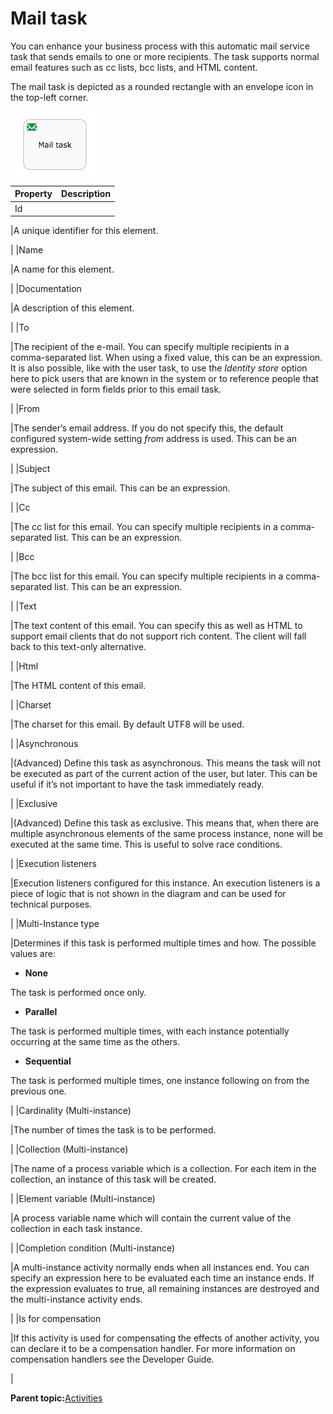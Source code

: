 # Mail task

You can enhance your business process with this automatic mail service task that sends emails to one or more recipients. The task supports normal email features such as cc lists, bcc lists, and HTML content.

The mail task is depicted as a rounded rectangle with an envelope icon in the top-left corner.

![image](../images/bpmn.mail-task.png)

|Property|Description|
|--------|-----------|
|Id

|A unique identifier for this element.

|
|Name

|A name for this element.

|
|Documentation

|A description of this element.

|
|To

|The recipient of the e-mail. You can specify multiple recipients in a comma-separated list. When using a fixed value, this can be an expression. It is also possible, like with the user task, to use the *Identity store* option here to pick users that are known in the system or to reference people that were selected in form fields prior to this email task.

|
|From

|The sender’s email address. If you do not specify this, the default configured system-wide setting *from* address is used. This can be an expression.

|
|Subject

|The subject of this email. This can be an expression.

|
|Cc

|The cc list for this email. You can specify multiple recipients in a comma-separated list. This can be an expression.

|
|Bcc

|The bcc list for this email. You can specify multiple recipients in a comma-separated list. This can be an expression.

|
|Text

|The text content of this email. You can specify this as well as HTML to support email clients that do not support rich content. The client will fall back to this text-only alternative.

|
|Html

|The HTML content of this email.

|
|Charset

|The charset for this email. By default UTF8 will be used.

|
|Asynchronous

|\(Advanced\) Define this task as asynchronous. This means the task will not be executed as part of the current action of the user, but later. This can be useful if it’s not important to have the task immediately ready.

|
|Exclusive

|\(Advanced\) Define this task as exclusive. This means that, when there are multiple asynchronous elements of the same process instance, none will be executed at the same time. This is useful to solve race conditions.

|
|Execution listeners

|Execution listeners configured for this instance. An execution listeners is a piece of logic that is not shown in the diagram and can be used for technical purposes.

|
|Multi-Instance type

|Determines if this task is performed multiple times and how. The possible values are:

 -   **None**

The task is performed once only.

-   **Parallel**

The task is performed multiple times, with each instance potentially occurring at the same time as the others.

-   **Sequential**

The task is performed multiple times, one instance following on from the previous one.


|
|Cardinality \(Multi-instance\)

|The number of times the task is to be performed.

|
|Collection \(Multi-instance\)

|The name of a process variable which is a collection. For each item in the collection, an instance of this task will be created.

|
|Element variable \(Multi-instance\)

|A process variable name which will contain the current value of the collection in each task instance.

|
|Completion condition \(Multi-instance\)

|A multi-instance activity normally ends when all instances end. You can specify an expression here to be evaluated each time an instance ends. If the expression evaluates to true, all remaining instances are destroyed and the multi-instance activity ends.

|
|Is for compensation

|If this activity is used for compensating the effects of another activity, you can declare it to be a compensation handler. For more information on compensation handlers see the Developer Guide.

|

**Parent topic:**[Activities](../topics/activities.md)

